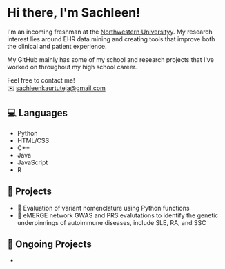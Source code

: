 # Hi there, I'm Sachleen! 

I'm an incoming freshman at the <a href = "[https://imsa.edu/](https://www.northwestern.edu/)">Northwestern Universityy</a>. My research interest lies around EHR data mining and creating tools that improve both the clinical and patient experience. 

My GitHub mainly has some of my school and research projects that I've worked on throughout my high school career. 

Feel free to contact me! <br>
✉️ sachleenkaurtuteja@gmail.com

## 💻 Languages
- Python
- HTML/CSS
- C++
- Java
- JavaScript
- R

## 💛 Projects
- 🧬 Evaluation of variant nomenclature using Python functions
- 🦠 eMERGE network GWAS and PRS evalutations to identify the genetic underpinnings of autoimmune diseases, include SLE, RA, and SSC

## 👀 Ongoing Projects
- 

<!---
sachT19/sachT19 is a ✨ special ✨ repository because its `README.md` (this file) appears on your GitHub profile.
You can click the Preview link to take a look at your changes.
--->
